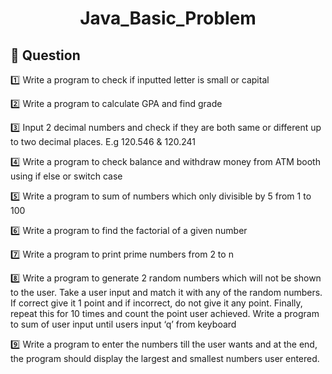 <h1 align="center">Java_Basic_Problem</h1>

## :black_square_button: Question

:one: Write a program to check if inputted letter is small or capital

:two: Write a program to calculate GPA and find grade

:three: Input 2 decimal numbers and check if they are both same or different up to two decimal places. E.g 120.546 & 120.241

:four: Write a program to check balance and withdraw money from ATM booth using if else or switch case

:five: Write a program to sum of numbers which only divisible by 5 from 1 to 100

:six: Write a program to find the factorial of a given number

:seven: Write a program to print prime numbers from 2 to n

:eight: Write a program to generate 2 random numbers which will not be shown to the user. Take a user input and match it with any of the random numbers. If      correct give it 1 point and if incorrect, do not give it any point. Finally, repeat this for 10 times and count the point user achieved.
Write a program to sum of user input until users input ‘q’ from keyboard

:nine: Write a program to enter the numbers till the user wants and at the end, the program should display the largest and smallest numbers user entered.

